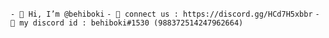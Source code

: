 ```- 👋 Hi, I’m @behiboki```
```- 👋 connect us : https://discord.gg/HCd7H5xbbr```
```- 👋 my discord id : behiboki#1530 (988372514247962664)```
